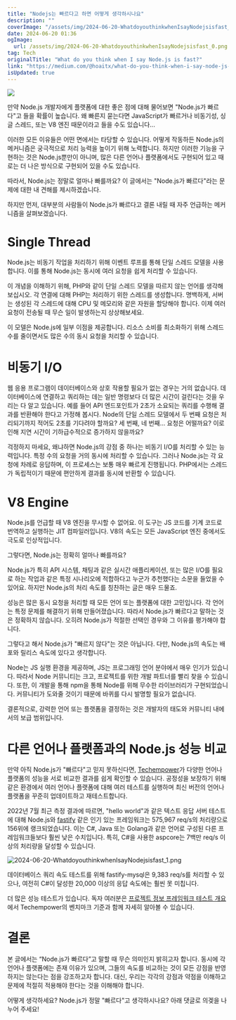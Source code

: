 ```yaml
---
title: "Nodejs는 빠르다고 하면 어떻게 생각하시나요"
description: ""
coverImage: "/assets/img/2024-06-20-WhatdoyouthinkwhenIsayNodejsisfast_0.png"
date: 2024-06-20 01:36
ogImage:
  url: /assets/img/2024-06-20-WhatdoyouthinkwhenIsayNodejsisfast_0.png
tag: Tech
originalTitle: "What do you think when I say Node.js is fast?"
link: "https://medium.com/@hoaitx/what-do-you-think-when-i-say-node-js-is-fast-1acf8a40ffc9"
isUpdated: true
---
```


<img src="/assets/img/2024-06-20-WhenYouHearNodejsIsFast_0.png" />

만약 Node.js 개발자에게 플랫폼에 대한 좋은 점에 대해 물어보면 "Node.js가 빠르다"고 들을 확률이 높습니다. 왜 빠른지 묻는다면 JavaScript가 빠르거나 비동기성, 싱글 스레드, 또는 V8 엔진 때문이라고 들을 수도 있습니다...

이러한 모든 이유들은 어떤 면에서는 타당할 수 있습니다. 어떻게 작동하든 Node.js의 메커니즘은 궁극적으로 처리 능력을 높이기 위해 노력합니다. 하지만 이러한 기능을 구현하는 것은 Node.js뿐만이 아니며, 많은 다른 언어나 플랫폼에서도 구현되어 있고 때로는 더 나은 방식으로 구현되어 있을 수도 있습니다.

따라서, Node.js는 정말로 얼마나 빠를까요? 이 글에서는 "Node.js가 빠르다"라는 문제에 대한 내 견해를 제시하겠습니다.

<!-- seedividend - 사각형 -->

<ins class="adsbygoogle"
     style="display:block"
     data-ad-client="ca-pub-4877378276818686"
     data-ad-slot="1898504329"
     data-ad-format="auto"
     data-full-width-responsive="true"></ins>

<script>
     (adsbygoogle = window.adsbygoogle || []).push({});
</script>

하지만 먼저, 대부분의 사람들이 Node.js가 빠르다고 결론 내릴 때 자주 언급하는 메커니즘을 살펴보겠습니다.

# Single Thread

Node.js는 비동기 작업을 처리하기 위해 이벤트 루프를 통해 단일 스레드 모델을 사용합니다. 이를 통해 Node.js는 동시에 여러 요청을 쉽게 처리할 수 있습니다.

이 개념을 이해하기 위해, PHP와 같이 단일 스레드 모델을 따르지 않는 언어를 생각해보십시오. 각 연결에 대해 PHP는 처리하기 위한 스레드를 생성합니다. 명백하게, 서버는 생성된 각 스레드에 대해 CPU 및 메모리와 같은 자원을 할당해야 합니다. 이제 여러 요청이 전송될 때 무슨 일이 발생하는지 상상해보세요.

<!-- seedividend - 사각형 -->

<ins class="adsbygoogle"
     style="display:block"
     data-ad-client="ca-pub-4877378276818686"
     data-ad-slot="1898504329"
     data-ad-format="auto"
     data-full-width-responsive="true"></ins>

<script>
     (adsbygoogle = window.adsbygoogle || []).push({});
</script>

이 모델은 Node.js에 일부 이점을 제공합니다. 리소스 소비를 최소화하기 위해 스레드 수를 줄이면서도 많은 수의 동시 요청을 처리할 수 있습니다.

# 비동기 I/O

웹 응용 프로그램이 데이터베이스와 상호 작용할 필요가 없는 경우는 거의 없습니다. 데이터베이스에 연결하고 쿼리하는 데는 일반 명령보다 더 많은 시간이 걸린다는 것을 우리는 다 알고 있습니다. 예를 들어 API 엔드포인트가 2초가 소요되는 쿼리를 수행해 결과를 반환해야 한다고 가정해 봅시다. Node의 단일 스레드 모델에서 두 번째 요청은 처리되기까지 적어도 2초를 기다려야 할까요? 세 번째, 네 번째... 요청은 어떨까요? 이로 인해 지연 시간이 기하급수적으로 증가하지 않을까요?

걱정하지 마세요, 왜냐하면 Node.js의 강점 중 하나는 비동기 I/O를 처리할 수 있는 능력입니다. 특정 수의 요청을 거의 동시에 처리할 수 있습니다. 그러나 Node.js는 각 요청에 차례로 응답하며, 이 프로세스는 보통 매우 빠르게 진행됩니다. PHP에서는 스레드가 독립적이기 때문에 편안하게 결과를 동시에 반환할 수 있습니다.

<!-- seedividend - 사각형 -->

<ins class="adsbygoogle"
     style="display:block"
     data-ad-client="ca-pub-4877378276818686"
     data-ad-slot="1898504329"
     data-ad-format="auto"
     data-full-width-responsive="true"></ins>

<script>
     (adsbygoogle = window.adsbygoogle || []).push({});
</script>

# V8 Engine

Node.js를 언급할 때 V8 엔진을 무시할 수 없어요. 이 도구는 JS 코드를 기계 코드로 번역하고 실행하는 JIT 컴파일러입니다. V8의 속도는 모든 JavaScript 엔진 중에서도 극도로 인상적입니다.

그렇다면, Node.js는 정확히 얼마나 빠를까요?

Node.js가 특히 API 시스템, 채팅과 같은 실시간 애플리케이션, 또는 많은 I/O를 필요로 하는 작업과 같은 특정 시나리오에 적합하다고 누군가 추천했다는 소문을 들었을 수 있어요. 하지만 Node.js의 처리 속도를 칭찬하는 글은 매우 드물죠.

<!-- seedividend - 사각형 -->

<ins class="adsbygoogle"
     style="display:block"
     data-ad-client="ca-pub-4877378276818686"
     data-ad-slot="1898504329"
     data-ad-format="auto"
     data-full-width-responsive="true"></ins>

<script>
     (adsbygoogle = window.adsbygoogle || []).push({});
</script>

성능은 많은 동시 요청을 처리할 때 모든 언어 또는 플랫폼에 대한 고민입니다. 각 언어는 특정 문제를 해결하기 위해 만들어졌습니다. 따라서 Node.js가 빠르다고 말하는 것은 정확하지 않습니다. 오히려 Node.js가 적절한 선택인 경우와 그 이유를 평가해야 합니다.

그렇다고 해서 Node.js가 "빠르지 않다"는 것은 아닙니다. 다만, Node.js의 속도는 배포와 릴리스 속도에 있다고 생각합니다.

Node는 JS 실행 환경을 제공하며, JS는 프로그래밍 언어 분야에서 매우 인기가 있습니다. 따라서 Node 커뮤니티는 크고, 프로젝트를 위한 개발 파트너를 빨리 찾을 수 있습니다. 또한, 이 개발을 통해 npm을 통해 Node를 위해 무수한 라이브러리가 구현되었습니다. 커뮤니티가 도와줄 것이기 때문에 바퀴를 다시 발명할 필요가 없습니다.

결론적으로, 강력한 언어 또는 플랫폼을 결정하는 것은 개발자의 태도와 커뮤니티 내에서의 보급 범위입니다.

<!-- seedividend - 사각형 -->

<ins class="adsbygoogle"
     style="display:block"
     data-ad-client="ca-pub-4877378276818686"
     data-ad-slot="1898504329"
     data-ad-format="auto"
     data-full-width-responsive="true"></ins>

<script>
     (adsbygoogle = window.adsbygoogle || []).push({});
</script>

# 다른 언어나 플랫폼과의 Node.js 성능 비교

만약 아직 Node.js가 "빠르다"고 믿지 못하신다면, [Techempower](https://www.techempower.com/benchmarks/#section=data-r21&test=plaintext)가 다양한 언어나 플랫폼의 성능을 서로 비교한 결과를 쉽게 확인할 수 있습니다. 공정성을 보장하기 위해 같은 환경에서 여러 언어나 플랫폼에 대해 여러 테스트를 실행하며 최신 버전의 언어나 플랫폼을 꾸준히 업데이트하고 재테스트합니다.

2022년 7월 최근 측정 결과에 따르면, "hello world"과 같은 텍스트 응답 서버 테스트에 대해 Node.js와 [fastify](https://www.npmjs.com/package/fastify) 같은 인기 있는 프레임워크는 575,967 req/s의 처리량으로 156위에 랭크되었습니다. 이는 C#, Java 또는 Golang과 같은 언어로 구성된 다른 프레임워크들보다 훨씬 낮은 수치입니다. 특히, C#을 사용한 aspcore는 7백만 req/s 이상의 처리량을 달성할 수 있습니다.

![2024-06-20-WhatdoyouthinkwhenIsayNodejsisfast_1.png](/assets/img/2024-06-20-WhatdoyouthinkwhenIsayNodejsisfast_1.png)

<!-- seedividend - 사각형 -->

<ins class="adsbygoogle"
     style="display:block"
     data-ad-client="ca-pub-4877378276818686"
     data-ad-slot="1898504329"
     data-ad-format="auto"
     data-full-width-responsive="true"></ins>

<script>
     (adsbygoogle = window.adsbygoogle || []).push({});
</script>

데이터베이스 쿼리 속도 테스트를 위해 fastify-mysql은 9,383 req/s를 처리할 수 있으나, 여전히 C#이 달성한 20,000 이상의 응답 속도에는 훨씬 못 미칩니다.

더 많은 성능 테스트가 있습니다. 독자 여러분은 [프로젝트 정보 프레임워크 테스트 개요](https://github.com/TechEmpower/FrameworkBenchmarks/wiki/Project-Information-Framework-Tests-Overview)에서 Techempower의 벤치마크 기준과 함께 자세히 알아볼 수 있습니다.

# 결론

본 글에서는 “Node.js가 빠르다”고 말할 때 무슨 의미인지 밝히고자 합니다. 동시에 각 언어나 플랫폼에는 존재 이유가 있으며, 그들의 속도를 비교하는 것이 모든 강점을 반영하지는 않는다는 점을 강조하고자 합니다. 대신, 우리는 각각의 강점과 약점을 이해하고 문제에 적절히 적용해야 한다는 것을 이해해야 합니다.

<!-- seedividend - 사각형 -->

<ins class="adsbygoogle"
     style="display:block"
     data-ad-client="ca-pub-4877378276818686"
     data-ad-slot="1898504329"
     data-ad-format="auto"
     data-full-width-responsive="true"></ins>

<script>
     (adsbygoogle = window.adsbygoogle || []).push({});
</script>

어떻게 생각하세요? Node.js가 정말 "빠르다"고 생각하시나요? 아래 댓글로 의겢을 나누어 주세요!
